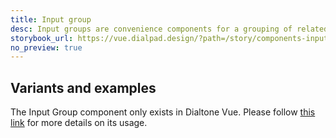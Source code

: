 ```yaml
---
title: Input group
desc: Input groups are convenience components for a grouping of related inputs. While each input within the group could be independent, the `v-model` on the group provides a convenient interface for determining the current state of the group.
storybook_url: https://vue.dialpad.design/?path=/story/components-input-group--default
no_preview: true
---
```


## Variants and examples

The Input Group component only exists in Dialtone Vue. Please follow [this link](https://vue.dialpad.design/?path=/docs/components-input-group--default) for more details on its usage.
